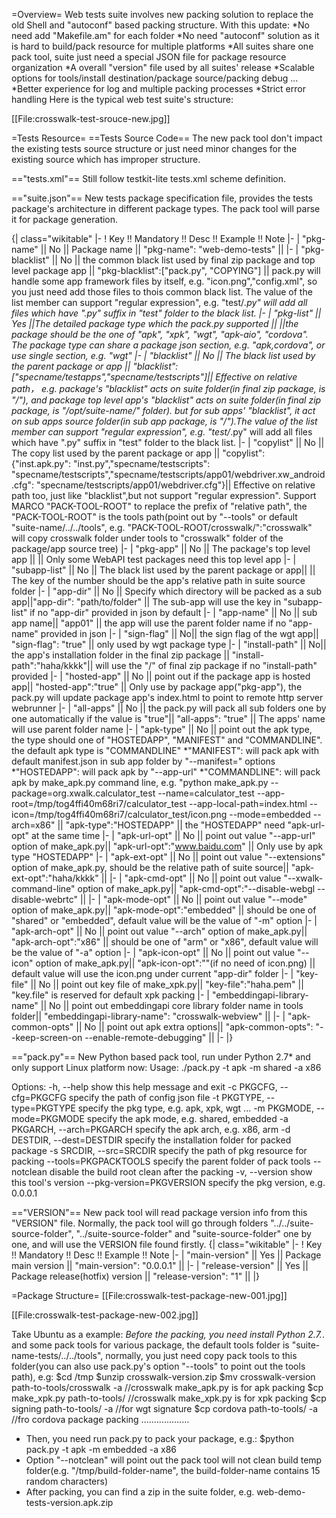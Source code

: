 =Overview=
Web tests suite involves new packing solution to replace the old Shell and "autoconf" based packing structure. With this update:
*No need add "Makefile.am" for each folder
*No need "autoconf"  solution as it is hard to build/pack resource for multiple platforms
*All suites share one pack tool, suite just need a special JSON file for package resource organization
*A overall "version" file used by all suites' release
*Scalable options for tools/install destination/package source/packing debug ...
*Better experience for log and multiple packing processes
*Strict error handling
Here is the typical web test suite's structure:

[[File:crosswalk-test-srouce-new.jpg]]

=Tests Resource=
==Tests Source Code==
The new pack tool don't impact the existing tests source structure or just need minor changes for the existing source which has improper structure.

=="tests.xml"==
Still follow testkit-lite tests.xml scheme definition.

=="suite.json"==
New tests package specification file, provides the tests package's architecture in different package types. The pack tool will parse it for package generation.

{| class="wikitable"
|-
! Key !! Mandatory !! Desc !! Example !! Note
|-
| "pkg-name" || No || Package name || "pkg-name": "web-demo-tests" || 
|-
| "pkg-blacklist" || No || the common black list used by final zip package and top level package app || "pkg-blacklist":["pack.py", "COPYING"] || pack.py will handle some app framework files by itself, e.g. "icon.png","config.xml", so you just need add those files to thois common black list. The value of the list member can support "regular expression", e.g. "test/*.py" will add all files which have ".py" suffix in "test" folder to the black list.
|-
| "pkg-list" || Yes ||The detailed package type which the pack.py supported || ||the package should be the one of "apk", "xpk", "wgt", "apk-aio", "cordova". The package type can share a package json section, e.g. "apk,cordova", or use single section, e.g. "wgt"
|-
| "blacklist" || No || The black list used by the parent package or app || "blacklist":["specname/testapps","specname/testscripts"]|| Effective on relative path， e.g. package's "blacklist" acts on suite folder(in final zip package, is "/"), and package top level app's "blacklist" acts on suite folder(in final zip package, is "/opt/suite-name/" folder). but for sub apps' "blacklist", it act on sub apps source folder(in sub app package, is "/").The value of the list member can support "regular expression", e.g. "test/*.py" will add all files which have ".py" suffix in "test" folder to the black list.
|-
| "copylist"  || No || The copy list used by the parent package or app || "copylist": {"inst.apk.py": "inst.py","specname/testscripts": "specname/testscripts","specname/testscripts/app01/webdriver.xw_android.cfg": "specname/testscripts/app01/webdriver.cfg"}|| Effective on relative path too, just like "blacklist",but not support "regular expression". Support MARCO "PACK-TOOL-ROOT" to replace the prefix of "relative path", the "PACK-TOOL-ROOT" is the tools path(point out by "--tools" or default "suite-name/../../tools", e.g. "PACK-TOOL-ROOT/crosswalk/":"crosswalk" will copy crosswalk folder under tools to "crosswalk" folder of the package/app source tree)
|-
| "pkg-app" || No || The package's top level app || || Only some WebAPI test packages need this top level app
|-
| "subapp-list" || No || The black list used by the parent package or app|| || The key of the number should be the app's relative path in suite source folder
|-
| "app-dir" || No || Specify which directory will be packed as a sub app||"app-dir": "path/to/folder" || The sub-app will use the key in "subapp-list" if no "app-dir" provided in json by default
|-
| "app-name" || No || sub app name|| "app01" || the app will use the parent folder name if no "app-name" provided in json
|-
| "sign-flag" || No|| the sign flag of the wgt app|| "sign-flag": "true" || only used by wgt package type
|-
| "install-path" || No|| the app's installation folder in the final zip package || "install-path":"haha/kkkk"|| will use the "/" of final zip package if no "install-path" provided
|-
| "hosted-app" || No || point out if the package app is hosted app|| "hosted-app":"true" || Only use by package app("pkg-app"), the pack.py will update package app's index.html to point to remote http server webrunner
|-
| "all-apps" || No || the pack.py will pack all sub folders one by one automatically if the value is "true"|| "all-apps": "true" || The apps' name will use parent folder name
|-
| "apk-type" || No || point out the apk type, the type should one of "HOSTEDAPP", "MANIFEST" and "COMMANDLINE". the default apk type is "COMMANDLINE"
*"MANIFEST": will pack apk with default manifest.json in sub app folder by "--manifest=" options
*"HOSTEDAPP": will pack apk by "--app-url"
*"COMMANDLINE": will pack apk by make_apk.py command line, e.g. "python make_apk.py --package=org.xwalk.calculator_test --name=calculator_test --app-root=/tmp/tog4ffi40m68ri7/calculator_test --app-local-path=index.html --icon=/tmp/tog4ffi40m68ri7/calculator_test/icon.png --mode=embedded --arch=x86" 
|| "apk-type":"HOSTEDAPP" || the "HOSTEDAPP" need "apk-url-opt" at the same time
|-
| "apk-url-opt" || No || point out value "--app-url" option of make_apk.py|| "apk-url-opt":"www.baidu.com" || Only use by apk type "HOSTEDAPP"
|-
| "apk-ext-opt" || No || point out value "--extensions" option of make_apk.py, should be the relative path of suite source|| "apk-ext-opt":"haha/kkkk" ||
|-
| "apk-cmd-opt" || No || point out value "--xwalk-command-line" option of make_apk.py|| "apk-cmd-opt":"--disable-webgl --disable-webrtc" ||
|-
| "apk-mode-opt" || No || point out value "--mode" option of make_apk.py|| "apk-mode-opt":"embedded" || should be one of "shared" or "embedded", default value will be the value of "-m" option 
|-
| "apk-arch-opt" || No || point out value "--arch" option of make_apk.py|| "apk-arch-opt":"x86" || should be one of "arm" or "x86", default value will be the value of "-a" option 
|-
| "apk-icon-opt" || No || point out value "--icon" option of make_apk.py|| "apk-icon-opt":""(if no need of icon.png) || default value will use the icon.png under current "app-dir" folder
|-
| "key-file" || No || point out key file of make_xpk.py|| "key-file":"haha.pem" || "key.file" is reserved for default xpk packing
|-
| "embeddingapi-library-name" || No || point out embeddingapi core library folder name in tools folder|| "embeddingapi-library-name": "crosswalk-webview" || 
|-
| "apk-common-opts" || No || point out apk extra options|| "apk-common-opts": "--keep-screen-on --enable-remote-debugging" || 
|-
|}

=="pack.py"==
New Python based pack tool, run under Python 2.7* and only support Linux platform now:
 Usage: ./pack.py -t apk -m shared -a x86
 
 Options:
   -h, --help            show this help message and exit
   -c PKGCFG, --cfg=PKGCFG
                         specify the path of config json file
   -t PKGTYPE, --type=PKGTYPE
                         specify the pkg type, e.g. apk, xpk, wgt ...
   -m PKGMODE, --mode=PKGMODE
                         specify the apk mode, e.g. shared, embedded
   -a PKGARCH, --arch=PKGARCH
                         specify the apk arch, e.g. x86, arm
   -d DESTDIR, --dest=DESTDIR
                         specify the installation folder for packed package
   -s SRCDIR, --src=SRCDIR
                         specify the path of pkg resource for packing
   --tools=PKGPACKTOOLS  specify the parent folder of pack tools
   --notclean            disable the build root clean after the packing
   -v, --version         show this tool's version
   --pkg-version=PKGVERSION
                         specify the pkg version, e.g. 0.0.0.1

=="VERSION"==
New pack tool will read package version info from this "VERSION" file. Normally, the pack tool will go through folders "../../suite-source-folder", "../suite-source-folder" and "suite-source-folder" one by one, and will use the VERSION file found firstly.
{| class="wikitable"
|-
! Key !! Mandatory !! Desc !! Example !! Note
|-
| "main-version" || Yes ||  Package main version  || "main-version": "0.0.0.1" || 
|-
| "release-version" || Yes ||  Package release(hotfix) version  || "release-version": "1" || 
|}

=Package Structure=
[[File:crosswalk-test-package-new-001.jpg]]

[[File:crosswalk-test-package-new-002.jpg]]

Take Ubuntu as a example:
*Before the packing, you need install Python 2.7.*. and some pack tools for various package, the default tools folder is "suite-name-tests/../../tools", normally, you just need copy pack tools to this folder(you can also use pack.py's option "--tools" to point out the tools path), e.g:
 $cd /tmp
 $unzip crosswalk-version.zip
 $mv crosswalk-version path-to-tools/crosswalk -a //crosswalk make_apk.py is for apk packing
 $cp make_xpk.py path-to-tools/ //crosswalk make_xpk.py is for xpk packing
 $cp signing path-to-tools/ -a //for wgt signature
 $cp cordova path-to-tools/ -a //fro cordova package packing
 ...................
* Then, you need run pack.py to pack your package, e.g.:
 $python pack.py -t apk -m embedded -a x86
* Option "--notclean" will point out the pack tool will not clean build temp folder(e.g. "/tmp/build-folder-name", the build-folder-name contains 15 random characters) 
* After packing, you can find a zip in the suite folder, e.g. web-demo-tests-version.apk.zip
